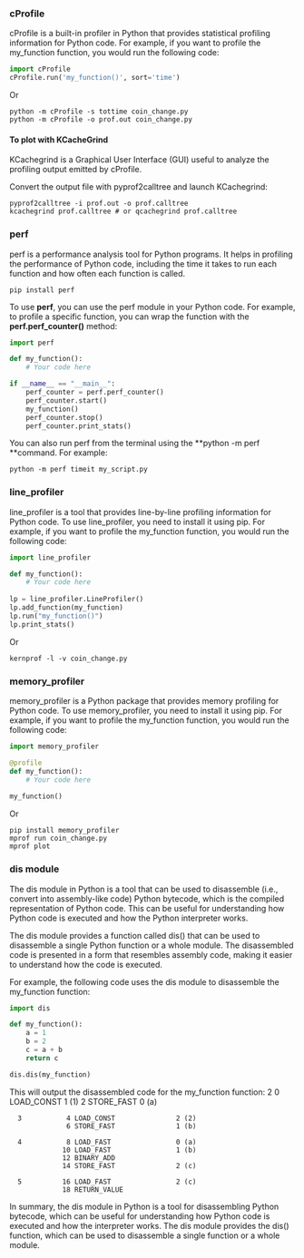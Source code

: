 ### cProfile
cProfile is a built-in profiler in Python that provides statistical profiling information for Python code. For example, if you want to profile the my_function function, you would run the following code:
```python
import cProfile
cProfile.run('my_function()', sort='time')

```
Or
```shell
python -m cProfile -s tottime coin_change.py
python -m cProfile -o prof.out coin_change.py
```
#### To plot with KCacheGrind
KCachegrind is a Graphical User Interface (GUI) useful to analyze the profiling output emitted by cProfile.

Convert the output file with pyprof2calltree and launch KCachegrind:

```shell
pyprof2calltree -i prof.out -o prof.calltree
kcachegrind prof.calltree # or qcachegrind prof.calltree
```
### perf
perf is a performance analysis tool for Python programs. It helps in profiling the performance of Python code, including the time it takes to run each function and how often each function is called.
```shell
pip install perf
```
To use **perf**, you can use the perf module in your Python code. For example, to profile a specific function, you can wrap the function with the **perf.perf_counter()** method:

```python
import perf

def my_function():
    # Your code here

if __name__ == "__main__":
    perf_counter = perf.perf_counter()
    perf_counter.start()
    my_function()
    perf_counter.stop()
    perf_counter.print_stats()

```
You can also run perf from the terminal using the **python -m perf **command. For example:
```shell
python -m perf timeit my_script.py
```

### line_profiler

line_profiler is a tool that provides line-by-line profiling information for Python code. To use line_profiler, you need to install it using pip. For example, if you want to profile the my_function function, you would run the following code:
```python
import line_profiler

def my_function():
    # Your code here
    
lp = line_profiler.LineProfiler()
lp.add_function(my_function)
lp.run("my_function()")
lp.print_stats()

```
Or
```shell
kernprof -l -v coin_change.py
```
### memory_profiler
memory_profiler is a Python package that provides memory profiling for Python code. To use memory_profiler, you need to install it using pip. For example, if you want to profile the my_function function, you would run the following code:
```python
import memory_profiler

@profile
def my_function():
    # Your code here
    
my_function()

```
Or
```shell
pip install memory_profiler
mprof run coin_change.py
mprof plot
```
### dis module
The dis module in Python is a tool that can be used to disassemble (i.e., convert into assembly-like code) Python bytecode, which is the compiled representation of Python code. This can be useful for understanding how Python code is executed and how the Python interpreter works.

The dis module provides a function called dis() that can be used to disassemble a single Python function or a whole module. The disassembled code is presented in a form that resembles assembly code, making it easier to understand how the code is executed.

For example, the following code uses the dis module to disassemble the my_function function:
```python
import dis

def my_function():
    a = 1
    b = 2
    c = a + b
    return c

dis.dis(my_function)

```
This will output the disassembled code for the my_function function:
      2           0 LOAD_CONST               1 (1)
                  2 STORE_FAST               0 (a)
    
      3           4 LOAD_CONST               2 (2)
                  6 STORE_FAST               1 (b)
    
      4           8 LOAD_FAST                0 (a)
                 10 LOAD_FAST                1 (b)
                 12 BINARY_ADD
                 14 STORE_FAST               2 (c)
    
      5          16 LOAD_FAST                2 (c)
                 18 RETURN_VALUE
    

In summary, the dis module in Python is a tool for disassembling Python bytecode, which can be useful for understanding how Python code is executed and how the interpreter works. The dis module provides the dis() function, which can be used to disassemble a single function or a whole module.
